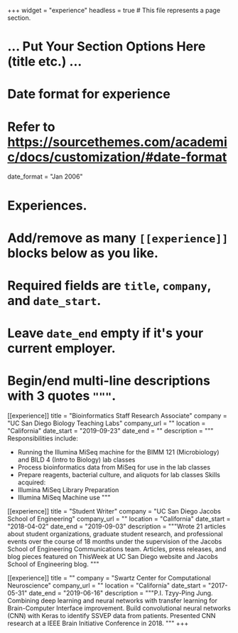 +++
widget = "experience"
headless = true  # This file represents a page section.

# ... Put Your Section Options Here (title etc.) ...

# Date format for experience
#   Refer to https://sourcethemes.com/academic/docs/customization/#date-format
date_format = "Jan 2006"

# Experiences.
#   Add/remove as many `[[experience]]` blocks below as you like.
#   Required fields are `title`, `company`, and `date_start`.
#   Leave `date_end` empty if it's your current employer.
#   Begin/end multi-line descriptions with 3 quotes `"""`.
[[experience]]
  title = "Bioinformatics Staff Research Associate"
  company = "UC San Diego Biology Teaching Labs"
  company_url = ""
  location = "California"
  date_start = "2019-09-23"
  date_end = ""
  description = """
  Responsibilities include:
  
  * Running the Illumina MiSeq machine for the BIMM 121 (Microbiology) and BILD 4 (Intro to Biology) lab classes
  * Process bioinformatics data from MiSeq for use in the lab classes
  * Prepare reagents, bacterial culture, and aliquots for lab classes
  Skills acquired: 
  * Illumina MiSeq Library Preparation
  * Illumina MiSeq Machine use
  """

[[experience]]
  title = "Student Writer"
  company = "UC San Diego Jacobs School of Engineering"
  company_url = ""
  location = "California"
  date_start = "2018-04-02"
  date_end = "2019-09-03"
  description = """Wrote 21 articles about student organizations, graduate student research, and professional events over the course of 18 months under the supervision of the Jacobs School of Engineering Communications team. Articles, press releases, and blog pieces featured on ThisWeek at UC San Diego website and Jacobs School of Engineering blog. """

  [[experience]]
  title = ""
  company = "Swartz Center for Computational Neuroscience"
  company_url = ""
  location = "California"
  date_start = "2017-05-31"
  date_end = "2019-06-16"
  description = """P.I. Tzyy-Ping Jung. Combining deep learning and neural networks with transfer learning for Brain-Computer Interface improvement. Build convolutional neural networks (CNN) with Keras to identify SSVEP data from patients. Presented CNN research at a IEEE Brain Initiative Conference in 2018.  """
+++

